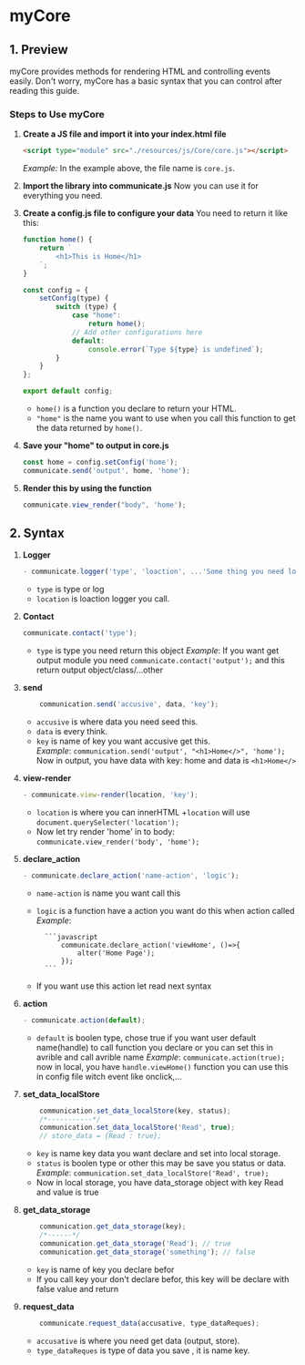 # myCore

## 1. Preview
myCore provides methods for rendering HTML and controlling events easily. Don't worry, myCore has a basic syntax that you can control after reading this guide.

### Steps to Use myCore

1. **Create a JS file and import it into your index.html file**
    ```html
    <script type="module" src="./resources/js/Core/core.js"></script>
    ```
    *Example:* In the example above, the file name is `core.js`.

2. **Import the library into communicate.js**
    Now you can use it for everything you need.

3. **Create a config.js file to configure your data**
    You need to return it like this:
    ```javascript
    function home() {
        return `
            <h1>This is Home</h1>
        `;
    }

    const config = {
        setConfig(type) {
            switch (type) {
                case "home":
                    return home();
                // Add other configurations here
                default:
                    console.error(`Type ${type} is undefined`);
            }
        }
    };

    export default config;
    ```
    - `home()` is a function you declare to return your HTML.
    - `"home"` is the name you want to use when you call this function to get the data returned by `home()`.

4. **Save your "home" to output in core.js**
    ```javascript
    const home = config.setConfig('home');
    communicate.send('output', home, 'home');
    ```

5. **Render this by using the function**
    ```javascript
    communicate.view_render("body", 'home');
    ```

## 2. Syntax

1. **Logger**
    ```javascript
    - communicate.logger('type', 'loaction', ...'Some thing you need log');
    ```
    + `type` is type or log
    + `location` is loaction logger you call.  
    
2. **Contact**
    ```javascript
    communicate.contact('type'); 
    ```
    + `type` is type you need return this object
    *Example*: If you want get output module you need 
                `communicate.contact('output');`
            and this return output object/class/...other

3. **send**
    ```javascript
        communication.send('accusive', data, 'key');
    ```
    + `accusive` is where data you need seed this.  
    + `data` is every think.  
    + `key` is name of key you want accusive get this.  
        *Example*: `communication.send('output', "<h1>Home</>", 'home');`
                Now in output, you have data with key: home and data is `<h1>Home</>`

4. **view-render**
    ```javascript
    - communicate.view-render(location, 'key');
    ```  
    + `location` is where you can innerHTML
        +`location` will use `document.querySelecter('location');`
    + Now let try render 'home' in to body:
        `communicate.view_render('body', 'home');`

5. **declare_action**
    ```javascript
    - communicate.declare_action('name-action', 'logic');
    ```

    + `name-action` is name you want call this
    + `logic` is a function have a action you want do this when action called
    *Example*: 

            ```javascript
                communicate.declare_action('viewHome', ()=>{
                    alter('Home Page');
                });
            ```        
    - If you want use this action let read next syntax

6. **action**
    ```javascript
    - communicate.action(default);
    ```
    + `default` is boolen type, chose true if you want user default name(handle) to call function you declare or you can set this in avrible and call avrible name
    *Example*: `communicate.action(true);`
            now in local, you have `handle.viewHome()` function
        you can use this in config file witch event like onclick,...

7. **set_data_localStore**
    ```javascript
        communication.set_data_localStore(key, status);
        /*-----------*/
        communication.set_data_localStore('Read', true);
        // store_data = {Read : true};
    ```
    + `key` is name key data you want declare and set into local storage.
    + `status` is boolen type  or other this may be save you status or data.
    *Example*: `communication.set_data_localStore('Read', true);`
    - Now in local storage, you have data_storage object with key Read and value is true

8. **get_data_storage**
    ```javascript
        communication.get_data_storage(key);
        /*------*/
        communication.get_data_storage('Read'); // true
        communication.get_data_storage('something'); // false

    ```
    + `key` is name of key you declare befor
    + If you call key your don't declare befor, this key will be declare with false value and return
    
9. **request_data**
    ```javascript
        communicate.request_data(accusative, type_dataReques);
    ```
    + `accusative` is where you need get data (output, store).
    + `type_dataReques` is type of data you save , it is name key.
    

